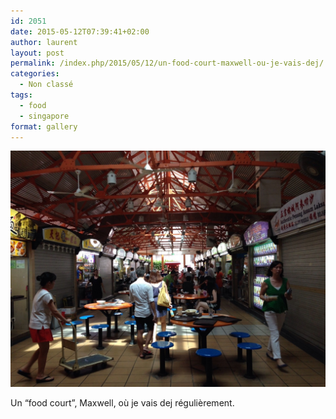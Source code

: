 ```yaml
---
id: 2051
date: 2015-05-12T07:39:41+02:00
author: laurent
layout: post
permalink: /index.php/2015/05/12/un-food-court-maxwell-ou-je-vais-dej/
categories:
  - Non classé
tags:
  - food
  - singapore
format: gallery
---
```

<img src="/images/2015/05/tumblr_no87y5mxvD1uuvt0bo1_1280.jpg" />

Un &ldquo;food court&rdquo;, Maxwell, où je vais dej régulièrement.